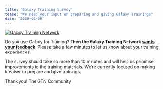 ```yaml
---
title: 'Galaxy Training Survey'
tease: "We need your input on preparing and giving Galaxy Trainings"
date: "2020-01-08"
---
```


[<img class="float-right" src="/src/images/galaxy-logos/GTNLogoTrans1000.png" alt="Galaxy Training Network"  style="max-width: 15rem;" />](https://training.galaxyproject.org/)


Do you use Galaxy for Training? **Then the Galaxy Training Network [wants your feedback](https://forms.gle/Uc8Qs23TsVcAYfCD8).**  Please take a few minutes to let us know about your training experiences.

The survey should take no more than 10 minutes and will help us prioritise improvements to the training materials. We're currently focused on making it eaiser to prepare and give trainings.

Thank you!
The GTN Community
